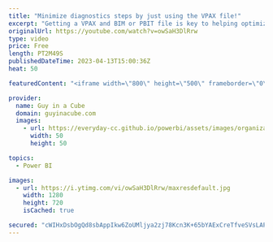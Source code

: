 ```yaml
---
title: "Minimize diagnostics steps by just using the VPAX file!"
excerpt: "Getting a VPAX and BIM or PBIT file is key to helping optimize your Power BI dataset. We look at them all the time. Patrick shows how you can simplify this by just using the VPAX file!  DAX Studio: https://daxstudio.org  Tabular Editor: https://tabulareditor.com/  📢 Become a member: https://guyinacu.be/membership"
originalUrl: https://youtube.com/watch?v=owSaH3DlRrw
type: video
price: Free
length: PT2M49S
publishedDateTime: 2023-04-13T15:00:36Z
heat: 50

featuredContent: "<iframe width=\"800\" height=\"500\" frameborder=\"0\" src=\"https://www.youtube.com/embed/owSaH3DlRrw\" allow=\"accelerometer; autoplay; encrypted-media; gyroscope; picture-in-picture\" allowfullscreen></iframe>"

provider:
  name: Guy in a Cube
  domain: guyinacube.com
  images:
    - url: https://everyday-cc.github.io/powerbi/assets/images/organizations/guyinacube.com-50x50.jpg
      width: 50
      height: 50

topics:
  - Power BI

images:
  - url: https://i.ytimg.com/vi/owSaH3DlRrw/maxresdefault.jpg
    width: 1280
    height: 720
    isCached: true

secured: "cWIHxDsbOgQd8sbAppIkw6ZoUMljya2zj78Kcn3K+65bYAExCreTfveSVsLAPopY8PkjXSa35EU+qi0tYckIQFXUijax9chhOJZkT5cvQLkEkebCm364CfADdPnVUEz/DV0++ZW3lwSCMwGuIN7JQncewrWunVPRG+7RfW2Nt/KjACZV748H6U+nHAs/M2G/Swp2fcgspq339wf9DpHmiGNDQQWi8tpC33qVVDcWzQEhGma03ywiRKcnbK1tzTn2mw9WU1Q4JmYog/8YeQwHGy3sfUNAaAl6WGfYS+FsQET8FIwvWlrP7NReBN+V8xZxTkoiywO5jFBAmNYKsw+n23U2eu3d49PjbQOUm0nXbax+ayeLtdHCmmdzWmZ33QKzsIJ7alkxCqd0kkji96Lx8YMToF0TNVFmkRi646QkmGs=;M1JhnpFq/Dknhq4/Vvl3aA=="
---
```


